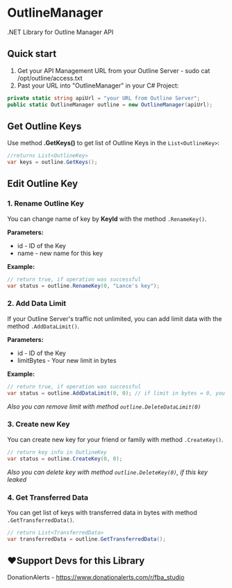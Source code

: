 # OutlineManager
.NET Library for Outline Manager API

## Quick start
1. Get your API Management URL from your Outline Server - sudo cat /opt/outline/access.txt
2. Past your URL into "OutlineManager" in your C# Project:
```csharp
private static string apiUrl = "your URL from Outline Server";
public static OutlineManager outline = new OutlineManager(apiUrl);
```

## Get Outline Keys
Use method **.GetKeys()** to get list of Outline Keys in the `List<OutlineKey>`:
```csharp
//returns List<OutlineKey>
var keys = outline.GetKeys();
```

## Edit Outline Key
### 1. Rename Outline Key

You can change name of key by **KeyId** with the method `.RenameKey()`.

**Parameters:**
- id - ID of the Key
- name - new name for this key

**Example:**
```csharp
// return true, if operation was successful
var status = outline.RenameKey(0, "Lance's key");
```
### 2. Add Data Limit

If your Outline Server's traffic not unlimited, you can add limit data with the method `.AddDataLimit()`.

**Parameters:**
- id - ID of the Key
- limitBytes - Your new limit in bytes

**Example:**
```csharp
// return true, if operation was successful
var status = outline.AddDataLimit(0, 0); // if limit in bytes = 0, you can't use this key
```
*Also you can remove limit with method `outline.DeleteDataLimit(0)`*

### 3. Create new Key
You can create new key for your friend or family with method `.CreateKey()`.

```csharp
// return key info in OutlineKey
var status = outline.CreateKey(0, 0);
```
*Also you can delete key with method `outline.DeleteKey(0)`, if this key leaked*

### 4. Get Transferred Data
You can get list of keys with transferred data in bytes with method `.GetTransferredData()`.
```csharp
// return List<TransferredData>
var transferredData = outline.GetTransferredData();
```

## ❤️Support Devs for this Library
DonationAlerts - https://www.donationalerts.com/r/fba_studio
